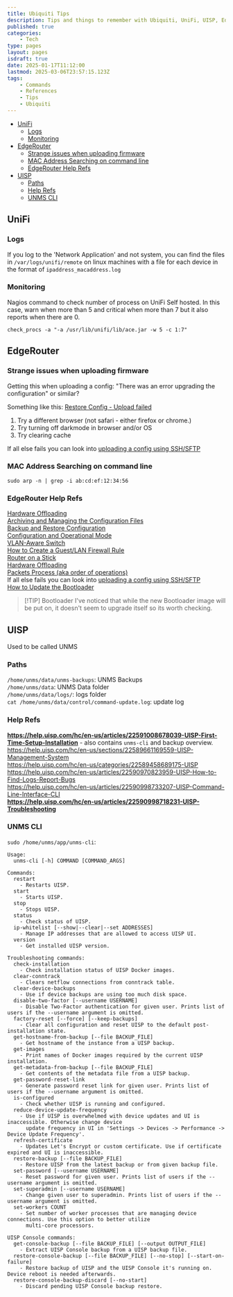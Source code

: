 ```yaml
---
title: Ubiquiti Tips
description: Tips and things to remember with Ubiquiti, UniFi, UISP, EdgeRouter systems
published: true
categories:
    - Tech
type: pages
layout: pages
isdraft: true
date: 2025-01-17T11:12:00
lastmod: 2025-03-06T23:57:15.123Z
tags:
    - Commands
    - References
    - Tips
    - Ubiquiti
---
```



<!--- cSpell:disable --->
* [UniFi](#unifi)
  * [Logs](#logs)
  * [Monitoring](#monitoring)
* [EdgeRouter](#edgerouter)
  * [Strange issues when uploading firmware](#strange-issues-when-uploading-firmware)
  * [MAC Address Searching on command line](#mac-address-searching-on-command-line)
  * [EdgeRouter Help Refs](#edgerouter-help-refs)
* [UISP](#uisp)
  * [Paths](#paths)
  * [Help Refs](#help-refs)
  * [UNMS CLI](#unms-cli)
<!--- cSpell:enable --->

## UniFi

### Logs

If you log to the 'Network Application' and not system, you can find the files in `/var/logs/unifi/remote` on linux machines with a file for each device in the format of `ipaddress_macaddress.log`

### Monitoring

Nagios command to check number of process on UniFi Self hosted. In this case, warn when more than 5 and critical when more than 7 but it also reports when there are 0.

`check_procs -a "-a /usr/lib/unifi/lib/ace.jar -w 5 -c 1:7"`

## EdgeRouter

### Strange issues when uploading firmware

Getting this when uploading a config: "There was an error upgrading the configuration" or similar?

Something like this: [Restore Config - Upload failed](https://community.ui.com/questions/Restore-Config-Upload-failed/29cab3a5-4220-4d29-a398-e0c624b10260)

1. Try a different browser (not safari - either firefox or chrome.)
2. Try turning off darkmode in browser and/or OS
3. Try clearing cache

If all else fails you can look into [uploading a config using SSH/SFTP](https://help.uisp.com/hc/en-us/articles/22591188157079-EdgeRouter-Archiving-and-Managing-the-Configuration-Files)

### MAC Address Searching on command line

`sudo arp -n | grep -i ab:cd:ef:12:34:56`

### EdgeRouter Help Refs

[Hardware Offloading](https://help.ui.com/hc/en-us/articles/115006567467-EdgeRouter-Hardware-Offloading)\
[Archiving and Managing the Configuration Files](https://help.ui.com/hc/en-us/articles/204960084)\
[Backup and Restore Configuration](https://help.ui.com/hc/en-us/articles/360002535514)\
[Configuration and Operational Mode](https://help.ui.com/hc/en-us/articles/204960094-EdgeRouter-Configuration-and-Operational-Mode)\
[VLAN-Aware Switch](https://help.ui.com/hc/en-us/articles/115012700967)\
[How to Create a Guest/LAN Firewall Rule](https://help.ui.com/hc/en-us/articles/218889067)\
[Router on a Stick](https://help.ui.com/hc/en-us/articles/204959444-EdgeRouter-Router-on-a-Stick)\
[Hardware Offloading](https://help.ui.com/hc/en-us/articles/115006567467-EdgeRouter-Hardware-Offloading)\
[Packets Process (aka order of operations)](https://help.ui.com/hc/en-us/articles/204976664-EdgeRouter-Packets-Processing)\
If all else fails you can look into [uploading a config using SSH/SFTP](https://help.uisp.com/hc/en-us/articles/22591188157079-EdgeRouter-Archiving-and-Managing-the-Configuration-Files)\
[How to Update the Bootloader](https://help.uisp.com/hc/en-us/articles/22591243829911-EdgeRouter-How-to-Update-the-Bootloader)

> [!TIP] Bootloader
> I've noticed that while the new Bootloader image will be put on, it doesn't seem to upgrade itself so its worth checking.

## UISP

Used to be called UNMS

### Paths

`/home/unms/data/unms-backups`: UNMS Backups\
`/home/unms/data`: UNMS Data folder\
`/home/unms/data/logs/`: logs folder\
`cat /home/unms/data/control/command-update.log`: update log

### Help Refs

**<https://help.uisp.com/hc/en-us/articles/22591008678039-UISP-First-Time-Setup-Installation>** - also contains `unms-cli` and backup overview.\
<https://help.uisp.com/hc/en-us/sections/22589661169559-UISP-Management-System>\
<https://help.uisp.com/hc/en-us/categories/22589458689175-UISP>\
<https://help.uisp.com/hc/en-us/articles/22590970823959-UISP-How-to-Find-Logs-Report-Bugs>\
<https://help.uisp.com/hc/en-us/articles/22590998733207-UISP-Command-Line-Interface-CLI>\
**<https://help.uisp.com/hc/en-us/articles/22590998718231-UISP-Troubleshooting>**

### UNMS CLI

`sudo /home/unms/app/unms-cli`:

```text
Usage:
  unms-cli [-h] COMMAND [COMMAND_ARGS]

Commands:
  restart
    - Restarts UISP.
  start
    - Starts UISP.
  stop
    - Stops UISP.
  status
    - Check status of UISP.
  ip-whitelist [--show|--clear|--set ADDRESSES]
    - Manage IP addresses that are allowed to access UISP UI.
  version
    - Get installed UISP version.

Troubleshooting commands:
  check-installation
    - Check installation status of UISP Docker images.
  clear-conntrack
    - Clears netflow connections from conntrack table.
  clear-device-backups
    - Use if device backups are using too much disk space.
  disable-two-factor [--username USERNAME]
    - Disable Two-Factor authentication for given user. Prints list of users if the --username argument is omitted.
  factory-reset [--force] [--keep-backups]
    - Clear all configuration and reset UISP to the default post-installation state.
  get-hostname-from-backup [--file BACKUP_FILE]
    - Get hostname of the instance from a UISP backup.
  get-images
    - Print names of Docker images required by the current UISP installation.
  get-metadata-from-backup [--file BACKUP_FILE]
    - Get contents of the metadata file from a UISP backup.
  get-password-reset-link
    - Generate password reset link for given user. Prints list of users if the --username argument is omitted.
  is-configured
    - Check whether UISP is running and configured.
  reduce-device-update-frequency
    - Use if UISP is overwhelmed with device updates and UI is inaccessible. Otherwise change device
      update frequency in UI in 'Settings -> Devices -> Performance -> Device Update Frequency'.
  refresh-certificate
    - Updates Let's Encrypt or custom certificate. Use if certificate expired and UI is inaccessible.
  restore-backup [--file BACKUP_FILE]
    - Restore UISP from the latest backup or from given backup file.
  set-password [--username USERNAME]
    - Reset password for given user. Prints list of users if the --username argument is omitted.
  set-superadmin [--username USERNAME]
    - Change given user to superadmin. Prints list of users if the --username argument is omitted.
  set-workers COUNT
    - Set number of worker processes that are managing device connections. Use this option to better utilize
      multi-core processors.

UISP Console commands:
  get-console-backup [--file BACKUP_FILE] [--output OUTPUT_FILE]
    - Extract UISP Console backup from a UISP backup file.
  restore-console-backup [--file BACKUP_FILE] [--no-stop] [--start-on-failure]
    - Restore backup of UISP and the UISP Console it's running on. Device reboot is needed afterwards.
  restore-console-backup-discard [--no-start]
    - Discard pending UISP Console backup restore.
```
